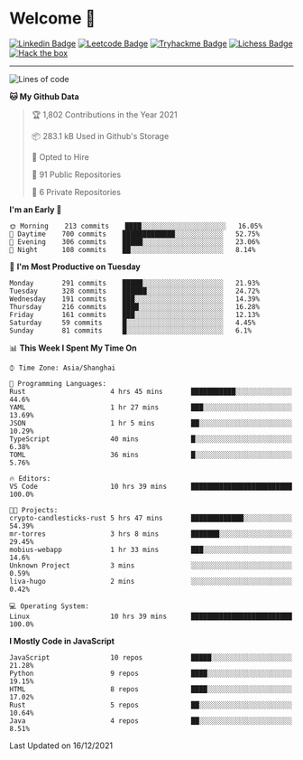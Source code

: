 # Welcome 👋

[![Linkedin Badge](https://img.shields.io/badge/-PedroTorres-blue?style=flat-square&logo=Linkedin&logoColor=white&link=https://www.linkedin.com/in/PedroTorres/)](https://www.linkedin.com/in/pedro-torres-cruz/)
[![Leetcode Badge](https://img.shields.io/badge/profile-leetcode-green)](https://leetcode.com/corfucinas/)
[![Tryhackme Badge](https://img.shields.io/badge/profile-tryhackme-blue)](https://tryhackme.com/p/Corfucinas/)
[![Lichess Badge](https://img.shields.io/badge/challenge_me-lichess-yellow)](https://lichess.org/@/Corfucinas)
[![Hack the box](https://img.shields.io/badge/hack_the_box-profile-red)](https://www.hackthebox.eu/profile/375826)

---

<!--START_SECTION:waka-->
![Lines of code](https://img.shields.io/badge/From%20Hello%20World%20I%27ve%20Written-1.6%20million%20lines%20of%20code-blue)

**🐱 My Github Data** 

> 🏆 1,802 Contributions in the Year 2021
 > 
> 📦 283.1 kB Used in Github's Storage 
 > 
> 💼 Opted to Hire
 > 
> 📜 91 Public Repositories 
 > 
> 🔑 6 Private Repositories  
 > 
**I'm an Early 🐤** 

```text
🌞 Morning    213 commits    ████░░░░░░░░░░░░░░░░░░░░░   16.05% 
🌆 Daytime    700 commits    █████████████░░░░░░░░░░░░   52.75% 
🌃 Evening    306 commits    █████░░░░░░░░░░░░░░░░░░░░   23.06% 
🌙 Night      108 commits    ██░░░░░░░░░░░░░░░░░░░░░░░   8.14%

```
📅 **I'm Most Productive on Tuesday** 

```text
Monday       291 commits    █████░░░░░░░░░░░░░░░░░░░░   21.93% 
Tuesday      328 commits    ██████░░░░░░░░░░░░░░░░░░░   24.72% 
Wednesday    191 commits    ███░░░░░░░░░░░░░░░░░░░░░░   14.39% 
Thursday     216 commits    ████░░░░░░░░░░░░░░░░░░░░░   16.28% 
Friday       161 commits    ███░░░░░░░░░░░░░░░░░░░░░░   12.13% 
Saturday     59 commits     █░░░░░░░░░░░░░░░░░░░░░░░░   4.45% 
Sunday       81 commits     █░░░░░░░░░░░░░░░░░░░░░░░░   6.1%

```


📊 **This Week I Spent My Time On** 

```text
⌚︎ Time Zone: Asia/Shanghai

💬 Programming Languages: 
Rust                     4 hrs 45 mins       ███████████░░░░░░░░░░░░░░   44.6% 
YAML                     1 hr 27 mins        ███░░░░░░░░░░░░░░░░░░░░░░   13.69% 
JSON                     1 hr 5 mins         ██░░░░░░░░░░░░░░░░░░░░░░░   10.29% 
TypeScript               40 mins             █░░░░░░░░░░░░░░░░░░░░░░░░   6.38% 
TOML                     36 mins             █░░░░░░░░░░░░░░░░░░░░░░░░   5.76%

🔥 Editors: 
VS Code                  10 hrs 39 mins      █████████████████████████   100.0%

🐱‍💻 Projects: 
crypto-candlesticks-rust 5 hrs 47 mins       █████████████░░░░░░░░░░░░   54.39% 
mr-torres                3 hrs 8 mins        ███████░░░░░░░░░░░░░░░░░░   29.45% 
mobius-webapp            1 hr 33 mins        ███░░░░░░░░░░░░░░░░░░░░░░   14.6% 
Unknown Project          3 mins              ░░░░░░░░░░░░░░░░░░░░░░░░░   0.59% 
liva-hugo                2 mins              ░░░░░░░░░░░░░░░░░░░░░░░░░   0.42%

💻 Operating System: 
Linux                    10 hrs 39 mins      █████████████████████████   100.0%

```

**I Mostly Code in JavaScript** 

```text
JavaScript               10 repos            █████░░░░░░░░░░░░░░░░░░░░   21.28% 
Python                   9 repos             ████░░░░░░░░░░░░░░░░░░░░░   19.15% 
HTML                     8 repos             ████░░░░░░░░░░░░░░░░░░░░░   17.02% 
Rust                     5 repos             ██░░░░░░░░░░░░░░░░░░░░░░░   10.64% 
Java                     4 repos             ██░░░░░░░░░░░░░░░░░░░░░░░   8.51%

```



 Last Updated on 16/12/2021
<!--END_SECTION:waka-->
